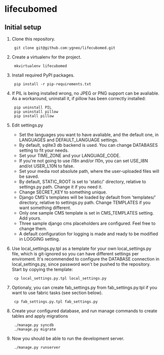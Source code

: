 lifecubomed
===========

Initial setup
-------------

1. Clone this repository.

        git clone git@github.com:ygneo/lifecubomed.git

1. Create a virtualenv for the project.

        mkvirtualenv lifecubomed

1. Install required PyPI packages.

        pip install -r pip-requirements.txt

1. If PIL is being installed wrong, no JPEG or PNG support can be avaliable. As a workaround, uninstall it, if pillow has been correctly installed:

        pip uninstall PIL
        pip uninstall pillow
        pip install pillow

1. Edit settings.py
   - Set the languages you want to have avaliable, and the default one, in LANGUAGES and DEFAULT_LANGUAGE settings.
   - By default, sqlite3 db backend is used. You can change DATABASES setting to fit your needs.
   - Set your TIME_ZONE and your LANGUAGE_CODE.
   - If you're not going to use i18n and/or l10n, you can set USE_I8N and/ot USER_L10N to false.
   - Set your media root absolute path, where the user-uploaded files will be saved.
   - By default, STATIC_ROOT is set to 'static/' directory, relative to settings.py path. Change it if you need it.
   - Change SECRET_KEY to something unique.
   - Django CMS's templates will be loaded by default from 'templates/' directory, relative to settings.py path. Change TEMPLATES if you want something different.
   - Only one sample CMS template is set in CMS_TEMPLATES setting. Add yours.
   - Three sample django cms placeholders are configured. Feel free to change them.
   - A default configuration for logging is made and ready to be modified in LOGGING setting.

1. Use local_settings.py.tpl as a template for your own local_settings.py file, which is git-ignored so you can have different settings per enviroment. It's recommended to configure the DATABASE connection in local_settings.py, since password won't be pushed to the repository. Start by copying the template:

        cp local_settings.py.tpl local_settings.py

1. Optionaly, you can create fab_settings.py from fab_settings.py.tpl if you want to use fabric tasks (see section below).

        cp fab_settings.py.tpl fab_settings.py

1. Create your configured database, and run manage commands to create tables and apply migrations

        ./manage.py syncdb
        ./manage.py migrate

1. Now you should be able to run the development server.

        ./manage.py runserver
